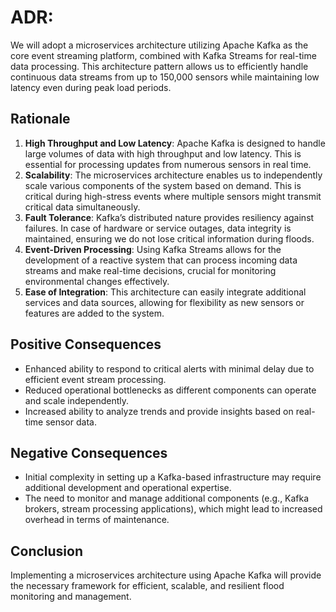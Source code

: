 # ADR: 
We will adopt a microservices architecture utilizing Apache Kafka as the core event streaming platform, combined with Kafka Streams for real-time data processing. This architecture pattern allows us to efficiently handle continuous data streams from up to 150,000 sensors while maintaining low latency even during peak load periods.

## Rationale

1. **High Throughput and Low Latency**: Apache Kafka is designed to handle large volumes of data with high throughput and low latency. This is essential for processing updates from numerous sensors in real time.
2. **Scalability**: The microservices architecture enables us to independently scale various components of the system based on demand. This is critical during high-stress events where multiple sensors might transmit critical data simultaneously.
3. **Fault Tolerance**: Kafka’s distributed nature provides resiliency against failures. In case of hardware or service outages, data integrity is maintained, ensuring we do not lose critical information during floods.
4. **Event-Driven Processing**: Using Kafka Streams allows for the development of a reactive system that can process incoming data streams and make real-time decisions, crucial for monitoring environmental changes effectively.
5. **Ease of Integration**: This architecture can easily integrate additional services and data sources, allowing for flexibility as new sensors or features are added to the system.

## Positive Consequences
- Enhanced ability to respond to critical alerts with minimal delay due to efficient event stream processing.
- Reduced operational bottlenecks as different components can operate and scale independently.
- Increased ability to analyze trends and provide insights based on real-time sensor data.

## Negative Consequences
- Initial complexity in setting up a Kafka-based infrastructure may require additional development and operational expertise.
- The need to monitor and manage additional components (e.g., Kafka brokers, stream processing applications), which might lead to increased overhead in terms of maintenance.

## Conclusion
Implementing a microservices architecture using Apache Kafka will provide the necessary framework for efficient, scalable, and resilient flood monitoring and management.
